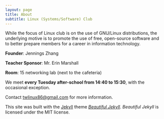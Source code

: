 ```yaml
---
layout: page
title: About
subtitle: Linux (Systems/Software) Club
---
```


While the focus of Linux club is on the use of GNU/Linux distributions, the underlying motive is to promote the use of free, open-source software and to better prepare members for a career in information technology. 

**Founder**: Jennings Zhang

**Teacher Sponsor**: Mr. Erin Marshall

**Room**: 15 networking lab (next to the cafeteria)

We meet **every Tuesday after-school from 14:40 to 15:30**, with the occasional exception. 

Contact [twlinux86@gmail.com](mailto:twlinux86@gmail.com) for more information.

This site was built with the [Jekyll](https://jekyllrb.com/) theme *[Beautiful Jekyll](https://github.com/daattali/beautiful-jekyll#readme)*. *Beautiful Jekyll* is licensed under the MIT license.
